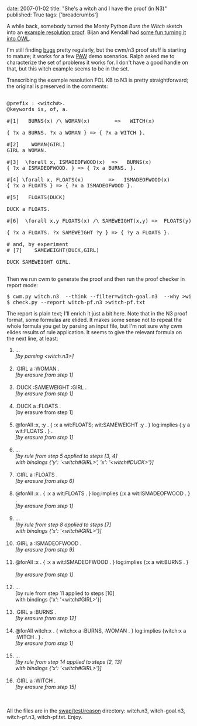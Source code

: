 date: 2007-01-02
title: "She's a witch and I have the proof (in N3)"
published: True
tags: ['breadcrumbs']

<p>A while back, somebody turned the Monty Python <em>Burn the Witch</em> sketch into an <a href="http://clarkparsia.com/weblog/2007/01/02/burn-the-witch/">example resolution proof</a>. Bijan and Kendall had <a href="http://clarkparsia.com/weblog/2007/01/02/burn-the-witch/">some fun turning it into OWL</a>.</p><p> I&#39;m still finding <a href="http://lists.w3.org/Archives/Public/public-cwm-bugs/">bugs</a> pretty regularly, but the cwm/n3 proof stuff is starting to mature; it works for a few <a href="http://www.policyawareweb.org/">PAW</a> demo scenarios. Ralph asked me to characterize the set of problems it works for. I don&#39;t have a good handle on that, but this witch example seems to be in the set.</p><p>Transcribing the example resolution FOL KB to N3 is pretty straightforward; the original is preserved in the comments: </p><pre><br />@prefix : &lt;witch#&gt;.<br />@keywords is, of, a.<br /><br />#[1] 	BURNS(x) /\ WOMAN(x)	 	=&gt;	WITCH(x)<br /><br />{ ?x a BURNS. ?x a WOMAN } =&gt; { ?x a WITCH }.<br /><br />#[2]	WOMAN(GIRL)<br />GIRL a WOMAN.<br /><br />#[3]	\forall x, ISMADEOFWOOD(x)	=&gt;	BURNS(x)<br />{ ?x a ISMADEOFWOOD. } =&gt; { ?x a BURNS. }.<br /><br />#[4]	\forall x, FLOATS(x) 		=&gt;	ISMADEOFWOOD(x)<br />{ ?x a FLOATS } =&gt; { ?x a ISMADEOFWOOD }.<br /><br />#[5]	FLOATS(DUCK)<br /><br />DUCK a FLOATS.<br /><br />#[6]	\forall x,y FLOATS(x) /\ SAMEWEIGHT(x,y) =&gt;	FLOATS(y)<br /><br />{ ?x a FLOATS. ?x SAMEWEIGHT ?y } =&gt; { ?y a FLOATS }.<br /><br /># and, by experiment<br /># [7]	SAMEWEIGHT(DUCK,GIRL)<br /><br />DUCK SAMEWEIGHT GIRL.<br /> </pre><p>Then we run cwm to generate the proof and then run the proof checker in report mode: </p><pre>$ cwm.py witch.n3  --think --filter=witch-goal.n3  --why &gt;witch-pf.n3<br />$ check.py --report witch-pf.n3 &gt;witch-pf.txt </pre><p>The report is plain text; I&#39;ll enrich it just a bit here. Note that in the N3 proof format, some formulas are elided. It makes some sense not to repeat the whole formula you get by parsing an input file, but I&#39;m not sure why cwm elides results of rule application. It seems to give the relevant formula on the next line, at least:  </p><ol><li>...<br /><em> [by parsing &lt;witch.n3&gt;]</em><br /><br /></li><li>:GIRL a :WOMAN .<br /><em> [by erasure from step 1]</em><br /><br /></li><li>:DUCK :SAMEWEIGHT :GIRL .<br /><em> [by erasure from step 1]</em><br /><br /></li><li>:DUCK a :FLOATS .<br /> [by erasure from step 1]<br /><br /></li><li>@forAll :x, :y . { :x a wit:FLOATS; wit:SAMEWEIGHT :y . } log:implies {:y a wit:FLOATS . } .<br /> <em>[by erasure from step 1]</em><br /><br /></li><li>...<br /> <em>[by rule from step 5 applied to steps [3, 4]<br />  with bindings {&#39;y&#39;: &#39;&lt;witch#GIRL&gt;&#39;, &#39;x&#39;: &#39;&lt;witch#DUCK&gt;&#39;}]</em><br /><br /></li><li>:GIRL a :FLOATS .<br /><em> [by erasure from step 6]</em><br /><br /></li><li>@forAll :x . { :x a wit:FLOATS . } log:implies {:x a wit:ISMADEOFWOOD . } .<br /><em> [by erasure from step 1]</em><br /><br /></li><li>...<br /><em> [by rule from step 8 applied to steps [7]<br />  with bindings {&#39;x&#39;: &#39;&lt;witch#GIRL&gt;&#39;}]</em><br /><br /></li><li>:GIRL a :ISMADEOFWOOD .<br /><em> [by erasure from step 9]</em><br /><br /></li><li>@forAll :x . { :x a wit:ISMADEOFWOOD . } log:implies {:x a wit:BURNS . } .<br /><em> [by erasure from step 1]</em><br /><br /></li><li>...<br /> [by rule from step 11 applied to steps [10]<br />  with bindings {&#39;x&#39;: &#39;&lt;witch#GIRL&gt;&#39;}]<br /><br /></li><li>:GIRL a :BURNS .<br /> <em>[by erasure from step 12]</em><br /><br /></li><li>@forAll witch:x . { witch:x a :BURNS, :WOMAN . } log:implies {witch:x a :WITCH . } .<br /><em> [by erasure from step 1]</em><br /><br /></li><li>...<br /><em> [by rule from step 14 applied to steps [2, 13]<br />  with bindings {&#39;x&#39;: &#39;&lt;witch#GIRL&gt;&#39;}]</em><br /><br /></li><li>:GIRL a :WITCH .<br /><em> [by erasure from step 15]</em><br /><br /><br />  </li></ol>  <p>All the files are in the <a href="http://www.w3.org/2000/10/swap/test/reason/">swap/test/reason</a> directory: witch.n3, witch-goal.n3, witch-pf.n3, witch-pf.txt. Enjoy.</p> 